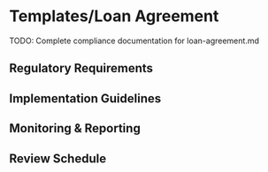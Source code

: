 # Templates/Loan Agreement

TODO: Complete compliance documentation for loan-agreement.md

## Regulatory Requirements

## Implementation Guidelines

## Monitoring & Reporting

## Review Schedule
